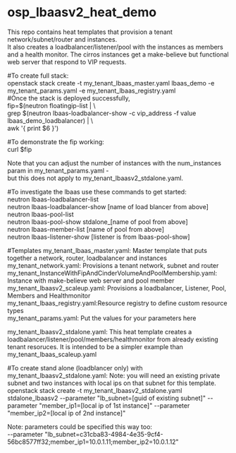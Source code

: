 # osp_lbaasv2_heat_demo  
This repo contains heat templates that provision a tenant network/subnet/router and instances.  
It also creates a loadbalancer/listener/pool with the instances as members and a health monitor. 
The cirros instances get a make-believe but functional web server that respond to VIP requests.  

#To create full stack:  
openstack stack create -t my_tenant_lbaas_master.yaml lbaas_demo -e my_tenant_params.yaml -e my_tenant_lbaas_registry.yaml   
#Once the stack is deployed successfully,   
fip=$(neutron floatingip-list | \  
  grep $(neutron lbaas-loadbalancer-show  -c vip_address -f value lbaas_demo_loadbalancer) | \  
  awk '{ print $6 }')  

#To demonstrate the fip working:  
curl $fip  

Note that you can adjust the number of instances with the num_instances param in my_tenant_params.yaml -  
but this does not apply to my_tenant_lbaasv2_stdalone.yaml.

#To investigate the lbaas use these commands to get started:   
   neutron lbaas-loadbalancer-list  
   neutron lbaas-loadbalancer-show [name of load blancer from above]   
   neutron lbaas-pool-list  
   neutron lbaas-pool-show stdalone_[name of pool from above]   
   neutron lbaas-member-list [name of pool from above]  
   neutron lbaas-listener-show [listener is from lbaas-pool-show]  

#Templates
my_tenant_lbaas_master.yaml: Master template that puts together a network, router, loadbalancer and instances  
my_tenant_network.yaml: Provisions a tenant network, subnet and router  
my_tenant_InstanceWithFipAndCinderVolumeAndPoolMembership.yaml: Instance with make-believe web server and pool member  
my_tenant_lbaasv2_scaleup.yaml: Provisions a loadbalancer, Listener, Pool, Members and Healthmonitor  
my_tenant_lbaas_registry.yaml:Resource registry to define custom resource types  
my_tenant_params.yaml: Put the values for your parameters here  

my_tenant_lbaasv2_stdalone.yaml: This heat template creates a loadbalancer/listener/pool/members/healthmonitor from already existing tenant resoruces.  It is intended to be a simpler example than my_tenant_lbaas_scaleup.yaml  

#To create stand alone (loadblancer only) with my_tenant_lbaasv2_stdalone.yaml: 
Note: you will need an existing private subnet and two instances with local ips on that subnet for this template. 
openstack stack create -t  my_tenant_lbaasv2_stdalone.yaml stdalone_lbaasv2 --parameter "lb_subnet=[guid of existing subnet]" --parameter "member_ip1=[local ip of 1st instance]" --parameter "member_ip2=[local ip of 2nd instance]"  

Note: parameters could be specified this way too:  
--parameter "lb_subnet=c31cba83-4984-4e35-9cf4-56bc8577ff32;member_ip1=10.0.1.11;member_ip2=10.0.1.12"  
